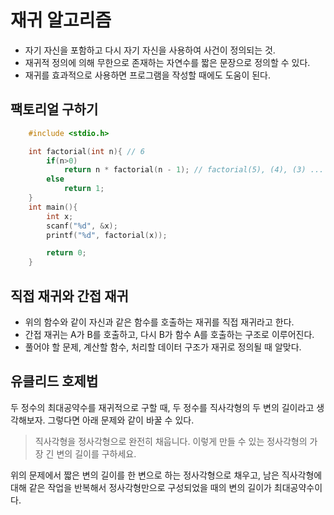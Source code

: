 # 재귀 알고리즘
- 자기 자신을 포함하고 다시 자기 자신을 사용하여 사건이 정의되는 것.
- 재귀적 정의에 의해 무한으로 존재하는 자연수를 짧은 문장으로 정의할 수 있다.
- 재귀를 효과적으로 사용하면 프로그램을 작성할 때에도 도움이 된다.

## 팩토리얼 구하기

```c
    #include <stdio.h>

    int factorial(int n){ // 6
        if(n>0)
            return n * factorial(n - 1); // factorial(5), (4), (3) ...  
        else
            return 1;
    }
    int main(){
        int x;
        scanf("%d", &x);
        printf("%d", factorial(x));

        return 0;
    }
```

## 직접 재귀와 간접 재귀
- 위의 함수와 같이 자신과 같은 함수를 호출하는 재귀를 직접 재귀라고 한다.
- 간접 재귀는 A가 B를 호출하고, 다시 B가 함수 A를 호출하는 구조로 이루어진다.
- 풀어야 할 문제, 계산할 함수, 처리할 데이터 구조가 재귀로 정의될 때 알맞다.

## 유클리드 호제법
<p>두 정수의 최대공약수를 재귀적으로 구할 때, 두 정수를 직사각형의 두 변의 길이라고 생각해보자. 그렇다면 아래 문제와 같이 바꿀 수 있다.</p>

> 직사각형을 정사각형으로 완전히 채웁니다. 이렇게 만들 수 있는 정사각형의 가장 긴 변의 길이를 구하세요.

<p>위의 문제에서 짧은 변의 길이를 한 변으로 하는 정사각형으로 채우고, 남은 직사각형에 대해 같은 작업을 반복해서 정사각형만으로 구성되었을 때의 변의 길이가 최대공약수이다.</p>